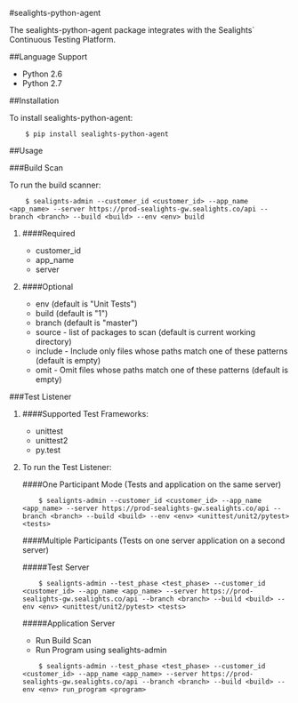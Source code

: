 #sealights-python-agent


The sealights-python-agent package integrates with the Sealights` Continuous Testing Platform.


##Language Support


- Python 2.6
- Python 2.7


##Installation


To install sealights-python-agent:
```
    $ pip install sealights-python-agent
```
##Usage

###Build Scan

To run the build scanner:
```
    $ sealignts-admin --customer_id <customer_id> --app_name <app_name> --server https://prod-sealights-gw.sealights.co/api --branch <branch> --build <build> --env <env> build
```
1. ####Required
    - customer_id
    - app_name
    - server

2. ####Optional
    - env (default is "Unit Tests")
    - build (default is "1")
    - branch (default is "master")
    - source - list of packages to scan (default is current working directory)
    - include - Include only files whose paths match one of these patterns (default is empty)
    - omit - Omit files whose paths match one of these patterns (default is empty)
 
###Test Listener

1. ####Supported Test Frameworks:
    - unittest
    - unittest2
    - py.test
 
2. To run the Test Listener:

    ####One Participant Mode (Tests and application on the same server)
    ```
        $ sealignts-admin --customer_id <customer_id> --app_name <app_name> --server https://prod-sealights-gw.sealights.co/api --branch <branch> --build <build> --env <env> <unittest/unit2/pytest> <tests>
    ```    
    ####Multiple Participants (Tests on one server application on a second server)
    
    #####Test Server
    ```
        $ sealignts-admin --test_phase <test_phase> --customer_id <customer_id> --app_name <app_name> --server https://prod-sealights-gw.sealights.co/api --branch <branch> --build <build> --env <env> <unittest/unit2/pytest> <tests>
    ```
    #####Application Server
    - Run Build Scan
    - Run Program using sealights-admin
    
    ```
        $ sealignts-admin --test_phase <test_phase> --customer_id <customer_id> --app_name <app_name> --server https://prod-sealights-gw.sealights.co/api --branch <branch> --build <build> --env <env> run_program <program>
    ```


